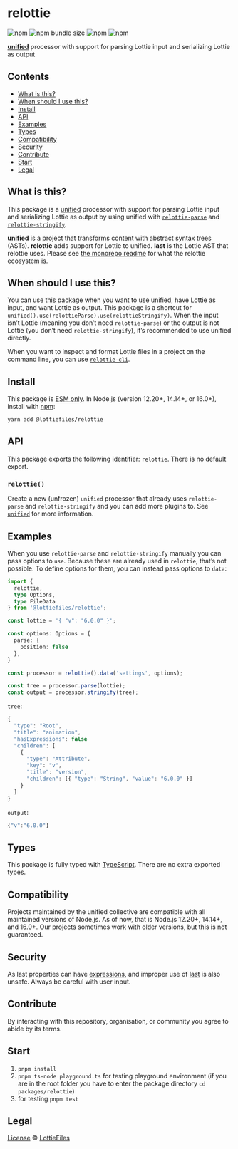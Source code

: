 # relottie

![npm](https://img.shields.io/npm/v/@lottiefiles/relottie)
![npm bundle size](https://img.shields.io/bundlephobia/minzip/%40lottiefiles%2Frelottie)
![npm](https://img.shields.io/npm/dt/%40lottiefiles/relottie)
![npm](https://img.shields.io/npm/l/@lottiefiles/relottie)

**[unified][]** processor with support for parsing Lottie input and serializing Lottie as output

## Contents

*   [What is this?](#what-is-this)
*   [When should I use this?](#when-should-i-use-this)
*   [Install](#install)
*   [API](#api)
*   [Examples](#examples)
*   [Types](#types)
*   [Compatibility](#compatibility)
*   [Security](#security)
*   [Contribute](#contribute)
*   [Start](#start)
*   [Legal](#legal)

## What is this?

This package is a [unified][] processor with support for parsing Lottie input
and serializing Lottie as output by using unified with
[`relottie-parse`][relottie-parse] and [`relottie-stringify`][relottie-stringify].

**unified** is a project that transforms content with abstract syntax trees
(ASTs).
**relottie** adds support for Lottie to unified.
**last** is the Lottie AST that relottie uses.
Please see [the monorepo readme][relottie] for what the relottie ecosystem is.

## When should I use this?

You can use this package when you want to use unified, have Lottie as input,
and want Lottie as output.
This package is a shortcut for
`unified().use(relottieParse).use(relottieStringify)`.
When the input isn’t Lottie (meaning you don’t need `relottie-parse`) or the
output is not Lottie (you don’t need `relottie-stringify`), it’s recommended to
use unified directly.

When you want to inspect and format Lottie files in a project on the command
line, you can use [`relottie-cli`][relottie-cli].

## Install

This package is [ESM only](https://gist.github.com/sindresorhus/a39789f98801d908bbc7ff3ecc99d99c).
In Node.js (version 12.20+, 14.14+, or 16.0+), install with [npm][]:

```sh
yarn add @lottiefiles/relottie
```

## API

This package exports the following identifier: `relottie`.
There is no default export.

### `relottie()`

Create a new (unfrozen) `unified` processor that already uses `relottie-parse` and `relottie-stringify` and you can add more plugins to.
See [`unified`][unified] for more information.

## Examples

When you use `relottie-parse` and `relottie-stringify` manually you can pass
options to `use`.
Because these are already used in `relottie`, that’s not possible.
To define options for them, you can instead pass options to `data`:

```ts
import {
  relottie,
  type Options,
  type FileData
} from '@lottiefiles/relottie';

const lottie = '{ "v": "6.0.0" }';

const options: Options = {
  parse: {
    position: false
  },
}

const processor = relottie().data('settings', options);

const tree = processor.parse(lottie);
const output = processor.stringify(tree);
```

`tree`:

```javascript
{
  "type": "Root",
  "title": "animation",
  "hasExpressions": false
  "children": [
    {
      "type": "Attribute",
      "key": "v",
      "title": "version",
      "children": [{ "type": "String", "value": "6.0.0" }]
    }
  ]
}
```

`output`:

```javascript
{"v":"6.0.0"}
```

## Types

This package is fully typed with [TypeScript][].
There are no extra exported types.

## Compatibility

Projects maintained by the unified collective are compatible with all maintained
versions of Node.js.
As of now, that is Node.js 12.20+, 14.14+, and 16.0+.
Our projects sometimes work with older versions, but this is not guaranteed.

## Security

As last properties can have [expressions](https://lottiefiles.github.io/lottie-docs/expressions/), and improper use of [last][] is also unsafe. Always be
careful with user input.

## Contribute

By interacting with this repository, organisation, or community you agree to
abide by its terms.

## Start

1.  `pnpm install`
2.  `pnpm ts-node playground.ts` for testing playground environment (if you are in the root folder you have to enter the package directory `cd packages/relottie`)
3.  for testing `pnpm test`

## Legal

[License](license) © [LottieFiles][lottiefiles]

[lottiefiles]: https://github.com/LottieFiles

[relottie]: https://github.com/LottieFiles/relottie

[relottie-parse]: https://github.com/LottieFiles/relottie/tree/main/packages/relottie-parse

[relottie-stringify]: https://github.com/LottieFiles/relottie/tree/main/packages/relottie-stringify

[relottie-cli]: https://github.com/LottieFiles/relottie/tree/main/packages/relottie-cli

[last]: https://github.com/LottieFiles/relottie/tree/main/packages/last

[lottie-docs]: https://lottiefiles.github.io/lottie-docs/

[npm]: https://docs.npmjs.com/cli/install

[unified]: https://github.com/unifiedjs/unified

[processor]: https://github.com/unifiedjs/unified#processor

[typescript]: https://www.typescriptlang.org
